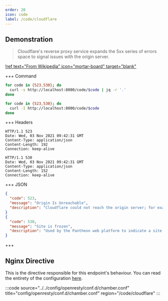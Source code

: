 ```yaml
---
order: 20
icon: code
label: /code/cloudflare
---
```


## Demonstration

> Cloudflare's reverse proxy service expands the 5xx series of errors space to signal issues with the origin server.

[!ref text="From Wikipedia" icon="mortar-board" target="blank"](https://en.wikipedia.org/wiki/List_of_HTTP_status_codes)

+++ Command
```bash # Respond with JSON:
for code in {523,530}; do 
  curl -s http://localhost:8000/code/$code | jq -r '.'
done
```
```bash # Respond with headers:
for code in {523,530}; do 
  curl -I http://localhost:8000/code/$code
done
```
+++ Headers
``` #
HTTP/1.1 523 
Date: Wed, 03 Nov 2021 09:42:31 GMT
Content-Type: application/json
Content-Length: 192
Connection: keep-alive

HTTP/1.1 530 
Date: Wed, 03 Nov 2021 09:42:31 GMT
Content-Type: application/json
Content-Length: 152
Connection: keep-alive
```
+++ JSON
```json # Various response bodies:
{
  "code": 523,
  "message": "Origin Is Unreachable",
  "description": "Cloudflare could not reach the origin server; for example, if the DNS records for the origin server are incorrect or missing."
}
{
  "code": 530,
  "message": "Site is frozen",
  "description": "Used by the Pantheon web platform to indicate a site that has been frozen due to inactivity."
}
```
+++ 

## Nginx Directive

This is the directive responsible for this endpoint's behaviour. You can read the entirety of the configuration [here](https://github.com/wilhelm-murdoch/chamber/blob/main/config/openresty/conf.d/chamber.conf).

:::code source="../../config/openresty/conf.d/chamber.conf" title="config/openresty/conf.d/chamber.conf" region="/code/cloudflare" :::
